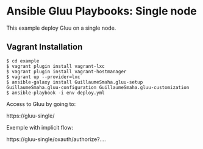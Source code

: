 Ansible Gluu Playbooks: Single node
==========

This example deploy Gluu on a single node.


Vagrant Installation
-------

```
$ cd example
$ vagrant plugin install vagrant-lxc
$ vagrant plugin install vagrant-hostmanager
$ vagrant up --provider=lxc
$ ansible-galaxy install GuillaumeSmaha.gluu-setup GuillaumeSmaha.gluu-configuration GuillaumeSmaha.gluu-customization
$ ansible-playbook -i env deploy.yml
```

Access to Gluu by going to:

https://gluu-single/

Exemple with implicit flow:

https://gluu-single/oxauth/authorize?....
